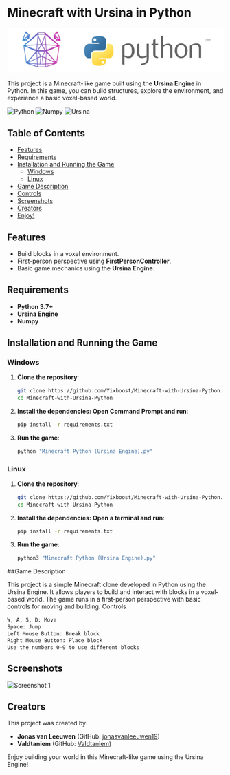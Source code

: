 # Minecraft with Ursina in Python

![Minecraft Ursina Banner](https://github.com/Yixboost/Minecraft-with-Ursina-Python/raw/main/banner-ursina.png?raw=true)

This project is a Minecraft-like game built using the **Ursina Engine** in Python. In this game, you can build structures, explore the environment, and experience a basic voxel-based world.

![Python](https://img.shields.io/badge/python-3.7%2B-blue) ![Numpy](https://img.shields.io/badge/numpy-1.21%2B-orange) ![Ursina](https://img.shields.io/badge/ursina-5.0%2B-green)

## Table of Contents
- [Features](#features)
- [Requirements](#requirements)
- [Installation and Running the Game](#installation-and-running-the-game)
  - [Windows](#windows)
  - [Linux](#linux)
- [Game Description](#game-description)
- [Controls](#controls)
- [Screenshots](#screenshots)
- [Creators](#creators)
- [Enjoy!](#enjoy)

## Features
- Build blocks in a voxel environment.
- First-person perspective using **FirstPersonController**.
- Basic game mechanics using the **Ursina Engine**.

## Requirements
- **Python 3.7+**
- **Ursina Engine**
- **Numpy**

## Installation and Running the Game

### Windows
1. **Clone the repository**:
   ```bash
   git clone https://github.com/Yixboost/Minecraft-with-Ursina-Python.git
   cd Minecraft-with-Ursina-Python
   ```

2. **Install the dependencies: Open Command Prompt and run**:

    ```bash
    pip install -r requirements.txt
    ```
3. **Run the game**:

    ```bash
    python "Minecraft Python (Ursina Engine).py"
    ```

### Linux

1. **Clone the repository**:

   ```bash
   git clone https://github.com/Yixboost/Minecraft-with-Ursina-Python.git
   cd Minecraft-with-Ursina-Python
   ```

2. **Install the dependencies: Open a terminal and run**:

   ```bash
   pip install -r requirements.txt
   ```

3. **Run the game**:

   ```bash
   python3 "Minecraft Python (Ursina Engine).py"
   ```

##Game Description

This project is a simple Minecraft clone developed in Python using the Ursina Engine. It allows players to build and interact with blocks in a voxel-based world. The game runs in a first-person perspective with basic controls for moving and building.
Controls

    W, A, S, D: Move
    Space: Jump
    Left Mouse Button: Break block
    Right Mouse Button: Place block
    Use the numbers 0-9 to use different blocks

## Screenshots
![Screenshot 1](link-to-your-screenshot1.png)  

## Creators
This project was created by:
- **Jonas van Leeuwen** (GitHub: [jonasvanleeuwen19](https://github.com/jonasvanleeuwen19))
- **Valdtaniem** (GitHub: [Valdtaniem](https://github.com/Valdtaniem))


Enjoy building your world in this Minecraft-like game using the Ursina Engine!
